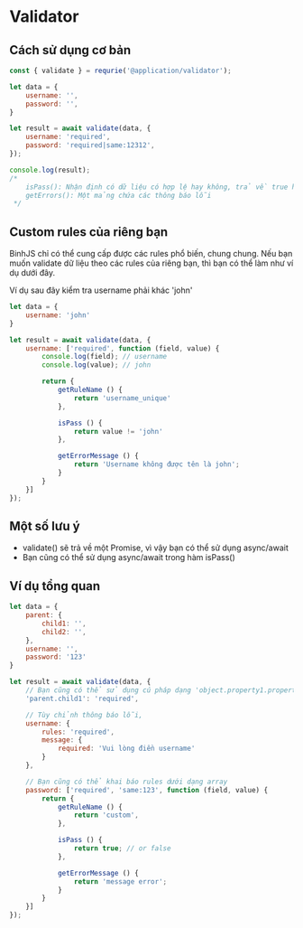 # Validator

## Cách sử dụng cơ bản
```js
const { validate } = requrie('@application/validator');

let data = {
    username: '',
    password: '',
}

let result = await validate(data, {
    username: 'required',
    password: 'required|same:12312',
});

console.log(result);
/*
    isPass(): Nhận định có dữ liệu có hợp lệ hay không, trả về true hoặc fales.
    getErrors(): Một mảng chứa các thông báo lỗi
 */
```

## Custom rules của riêng bạn


BinhJS chỉ có thể cung cấp được các rules phổ biến, chung chung. Nếu bạn muốn validate dữ liệu theo các rules của riêng bạn, thì bạn có thể làm như ví dụ dưới đây.

Ví dụ sau đây kiểm tra username phải khác 'john'
```js
let data = {
    username: 'john'
}

let result = await validate(data, {
    username: ['required', function (field, value) {
        console.log(field); // username
        console.log(value); // john

        return {
            getRuleName () {
                return 'username_unique'
            },

            isPass () {
                return value != 'john'
            },

            getErrorMessage () {
                return 'Username không được tên là john';
            }
        }
    }]
});
```

## Một số lưu ý
- validate() sẽ trả về một Promise, vì vậy bạn có thể sử dụng async/await
- Bạn cũng có thể sử dụng async/await trong hàm isPass()


## Ví dụ tổng quan

```js
let data = {
    parent: {
        child1: '',
        child2: '',
    },
    username: '',
    password: '123'
}

let result = await validate(data, {
    // Bạn cũng có thể sử dụng cú pháp dạng 'object.property1.property2' khi validate dữ liệu
    'parent.child1': 'required',

    // Tùy chỉnh thông báo lỗi,
    username: {
        rules: 'required',
        message: {
            required: 'Vui lòng điền username'
        }
    },

    // Bạn cũng có thể khai báo rules dưới dạng array
    password: ['required', 'same:123', function (field, value) {
        return {
            getRuleName () {
                return 'custom',
            },

            isPass () {
                return true; // or false
            },

            getErrorMessage () {
                return 'message error';
            }
        }
    }]
});
```
